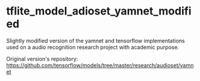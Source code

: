 # tflite_model_adioset_yamnet_modified
Slightly modified version of the yamnet and tensorflow implementations used on a audio recognition research project with academic purpose.

Original version's repository:
https://github.com/tensorflow/models/tree/master/research/audioset/yamnet
